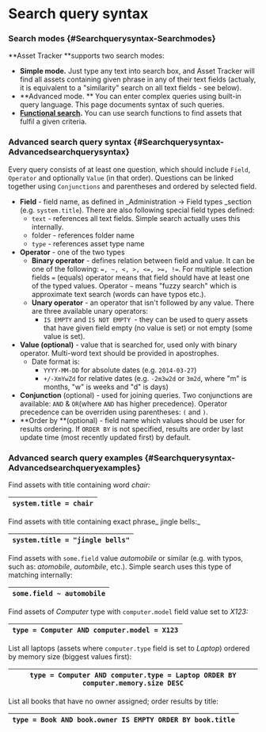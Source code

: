 # Search query syntax

### Search modes {#Searchquerysyntax-Searchmodes}

**Asset Tracker **supports two search modes:

* **Simple mode.** Just type any text into search box, and Asset Tracker will find all assets containing given phrase in any of their text fields \(actualy, it is equivalent to a "similarity" search on all text fields - see below\). 
* **Advanced mode. ** You can enter complex queries using built-in query language. This page documents syntax of such queries.
* [**Functional search**](functional-searches.md)**.** You can use search functions to find assets that fulfil a given criteria.

### Advanced search query syntax {#Searchquerysyntax-Advancedsearchquerysyntax}

Every query consists of at least one question, which should include `Field`, `Operator` and optionally `Value` \(in that order\). Questions can be linked together using `Conjunctions` and parentheses and ordered by selected field.

* **Field** - field name, as defined in _Administration -&gt; Field types _section \(e.g. `system.title`\). There are also following special field types defined:
  * `text` - references all text fields. Simple search actually uses this internally.
  * folder - references folder name
  * `type` - references asset type name
* **Operator** - one of the two types
  * **Binary operator** - defines relation between field and value. It can be one of the following: `=, ~, <, >, <=, >=, !=`. For multiple selection fields `=` \(equals\) operator means that field should have at least one of the typed values. Operator `~` means "fuzzy search" which is approximate text search \(words can have typos etc.\).
  * **Unary operator** - an operator that isn't followed by any value. There are three available unary operators: 
    * `IS EMPTY` and `IS NOT EMPTY `- they can be used to query assets that have given field empty \(no value is set\) or not empty \(some value is set\). 
* **Value \(optional\)** - value that is searched for, used only with binary operator. Multi-word text should be provided in apostrophes. 
  * Date format is:
    * `YYYY-MM-DD` for absolute dates \(e.g. `2014-03-27`\) 
    * `+/-XmYwZd` for relative dates \(e.g. `-2m3w2d` or `3m2d`, where "m" is months, "w" is weeks and "d" is days\)
* **Conjunction** \(optional\) - used for joining queries. Two conjunctions are available: `AND` & `OR`\(where `AND` has higher precedence\). Operator precedence can be overriden using parentheses: `(` and `)`.
* **Order by **\(optional\) - field name which values should be user for results ordering. If `ORDER BY` is not specified, results are order by last update time \(most recently updated first\) by default. 

### Advanced search query examples {#Searchquerysyntax-Advancedsearchqueryexamples}

Find assets with title containing word _chair:_

| `system.title = chair` |
| --- |


Find assets with title containing exact phrase_ jingle bells:_

| `system.title = "jingle bells"` |
| --- |


Find assets with `some.field` value _automobile_ or similar \(e.g. with typos, such as: _atomobile_, _autombile_, etc.\). Simple search uses this type of matching internally:

| `some.field ~ automobile` |
| --- |


Find assets of _Computer_ type with `computer.model` field value set to _X123:_

| `type = Computer AND computer.model = X123` |
| --- |


List all laptops \(assets where `computer.type` field is set to _Laptop_\) ordered by memory size \(biggest values first\):

| `type = Computer AND computer.type = Laptop ORDER BY computer.memory.size DESC` |
| --- |


List all books that have no owner assigned; order results by title:

| `type = Book AND book.owner IS EMPTY ORDER BY book.title` |
| --- |



